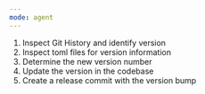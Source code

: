 ```yaml
---
mode: agent
---
```

1. Inspect Git History and identify version
2. Inspect toml files for version information
3. Determine the new version number
4. Update the version in the codebase
5. Create a release commit with the version bump